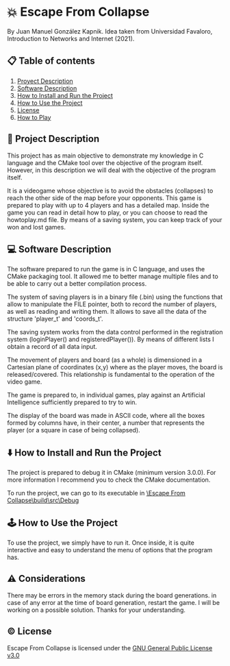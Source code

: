 # 💥 Escape From Collapse
By Juan Manuel González Kapnik. Idea taken from Universidad Favaloro, Introduction to Networks and Internet (2021).
## 📋 Table of contents
1. [Proyect Description](#pdescription)
2. [Software Description](#sdescription)
3. [How to Install and Run the Project](#howtorun)
4. [How to Use the Project](#howtouse)
5. [License](#license)
6. [How to Play](https://github.com/just-juanma/Escape-From-Collapse/blob/master/howtoplay/howtoplay.md)

## 🚀 Project Description <a name="pdescription"></a>
This project has as main objective to demonstrate my knowledge in C language and the CMake tool over the objective of the program itself. However, in this description we will deal with the objective of the program itself.

It is a videogame whose objective is to avoid the obstacles (collapses) to reach the other side of the map before your opponents. This game is prepared to play with up to 4 players and has a detailed map. Inside the game you can read in detail how to play, or you can choose to read the howtoplay.md file. By means of a saving system, you can keep track of your won and lost games.

## 💻 Software Description <a name="sdescription"></a>
The software prepared to run the game is in C language, and uses the CMake packaging tool. It allowed me to better manage multiple files and to be able to carry out a better compilation process.

The system of saving players is in a binary file (.bin) using the functions that allow to manipulate the FILE pointer, both to record the number of players, as well as reading and writing them. It allows to save all the data of the structure 'player_t' and 'coords_t'.

The saving system works from the data control performed in the registration system (loginPlayer() and registeredPlayer()). By means of different lists I obtain a record of all data input.

The movement of players and board (as a whole) is dimensioned in a Cartesian plane of coordinates (x,y) where as the player moves, the board is released/covered. This relationship is fundamental to the operation of the video game.

The game is prepared to, in individual games, play against an Artificial Intelligence sufficiently prepared to try to win.

The display of the board was made in ASCII code, where all the boxes formed by columns have, in their center, a number that represents the player (or a square in case of being collapsed).

## ⬇️ How to Install and Run the Project <a name="howtorun"></a>
The project is prepared to debug it in CMake (minimum version 3.0.0). For more information I recommend you to check the CMake documentation.

To run the project, we can go to its executable in [\Escape From Collapse\build\src\Debug](https://github.com/just-juanma/Escape-From-Collapse/tree/master/build/src/Debug)

## 🕹 How to Use the Project <a name="howtouse"></a>
To use the project, we simply have to run it. Once inside, it is quite interactive and easy to understand the menu of options that the program has. 

## ⚠️ Considerations <a name="considerations"></a>
There may be errors in the memory stack during the board generations. in case of any error at the time of board generation, restart the game. I will be working on a possible solution. Thanks for your understanding.

## ©️ License <a name="license"></a>
Escape From Collapse is licensed under the [GNU General Public License v3.0](https://github.com/just-juanma/Escape-From-Collapse/blob/master/LICENSE)
